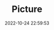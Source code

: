 ---
weight: 1
images:
- /images/edited/32.jpeg
title: Picture
date: 2022-10-24 22:59:53
tags:
- luminar
- work
---